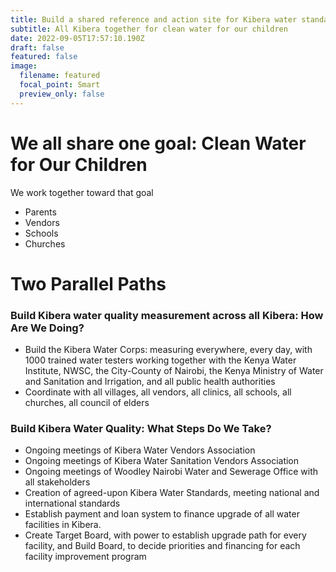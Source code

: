 ```yaml
---
title: Build a shared reference and action site for Kibera water standards
subtitle: All Kibera together for clean water for our children
date: 2022-09-05T17:57:10.190Z
draft: false
featured: false
image:
  filename: featured
  focal_point: Smart
  preview_only: false
---
```

# We all share one goal: Clean Water for Our Children

We work together toward that goal
- Parents
- Vendors
- Schools
- Churches

# Two Parallel Paths

### Build Kibera water quality measurement across all Kibera: How Are We Doing?

* Build the Kibera Water Corps: measuring everywhere, every day, with 1000 trained water testers working together with the Kenya Water Institute, NWSC, the City-County of Nairobi, the Kenya Ministry of Water and Sanitation and Irrigation, and all public health authorities
* Coordinate with all villages, all vendors, all clinics, all schools, all churches, all council of elders

### Build Kibera Water Quality: What Steps Do We Take?

* Ongoing meetings of Kibera Water Vendors Association
* Ongoing meetings of Kibera Water Sanitation Vendors Association
* Ongoing meetings of Woodley Nairobi Water and Sewerage Office with all stakeholders
* Creation of agreed-upon Kibera Water Standards, meeting national and international standards
* Establish payment and loan system to finance upgrade of all water facilities in Kibera. 
* Create Target Board, with power to establish upgrade path for every facility, and Build Board, to decide priorities and financing for each facility improvement program
